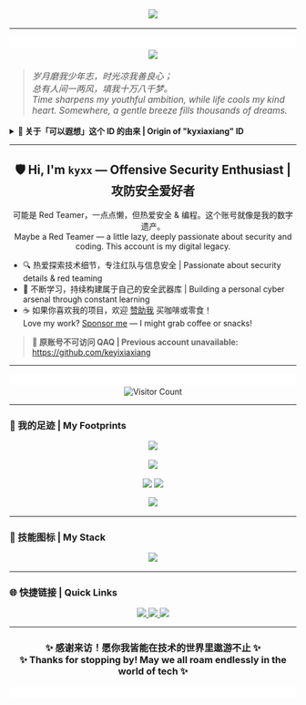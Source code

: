 <div align="center">
  <a href="https://www.google.com/">
    <img src="https://readme-typing-svg.herokuapp.com/?lines=The+quieter+you+become,;the+more+you+are+able+to+hear.;Welcome+to+my+little+nest!&center=true&size=27">
  </a>
</div>

<hr>
<img src="https://github.com/heartyang520/HeartYang.github.io/blob/main/share/paomaxian.gif?raw=true" width="100%" height="20">

<div align="center">
  <img src="https://quotes-github-readme.vercel.app/api?type=horizontal&theme=monokai&quote=虚心向学，君子不器🎈&author=可以遐想">
</div>

<blockquote>
  <p style="font-style: italic; font-size: 1.1em; color: #555;">
    岁月磨我少年志，时光凉我善良心；<br>
    总有人间一两风，填我十万八千梦。<br>
    <em>Time sharpens my youthful ambition, while life cools my kind heart. Somewhere, a gentle breeze fills thousands of dreams.</em>
  </p>
</blockquote>

<details>
  <summary><strong>📌 关于「可以遐想」这个 ID 的由来 | Origin of "kyxiaxiang" ID</strong></summary>
  <p style="margin-left: 1em; font-size: 0.95em;">
    念天地悠悠浩渺，我觉得人活着更重要的是做自己。<br>
    很多不可言，很多不可思，很多不可视，这个世界就像一个巨大的囚笼，也像一个巨大的盲盒。<br>
    我喜欢思维跳脱，让思维的力量带我行走，人生天地间，多遐想，少瞎想~<br><br>
    <em>In this vast universe, to be true to oneself matters most. The world is both a prison and a mystery box — filled with unspeakable, unthinkable, unseen things. I wander with my imagination as my compass. Dream more, worry less.</em>
  </p>
</details>

---

<div align="center">
  <h2>🛡️ Hi, I'm <code>kyxx</code> — Offensive Security Enthusiast | 攻防安全爱好者</h2>
  <p>可能是 Red Teamer，一点点懒，但热爱安全 & 编程。这个账号就像是我的数字遗产。<br>
     Maybe a Red Teamer — a little lazy, deeply passionate about security and coding. This account is my digital legacy.</p>
</div>

<ul>
  <li>🔍 热爱探索技术细节，专注红队与信息安全 | Passionate about security details & red teaming</li>
  <li>🌱 不断学习，持续构建属于自己的安全武器库 | Building a personal cyber arsenal through constant learning</li>
  <li>☕ 如果你喜欢我的项目，欢迎 <a href="https://github.com/sponsors/kyxiaxiang">赞助我</a> 买咖啡或零食！<br>Love my work? <a href="https://github.com/sponsors/kyxiaxiang">Sponsor me</a> — I might grab coffee or snacks!</li>
</ul>

<blockquote>
  <strong>📌 原账号不可访问 QAQ | Previous account unavailable:</strong> <br>
  <a href="https://github.com/keyixiaxiang">https://github.com/keyixiaxiang</a>
</blockquote>

<hr>
<img src="https://github.com/heartyang520/HeartYang.github.io/blob/main/share/paomaxian.gif?raw=true" width="100%" height="20">

<div align="center">
  <img src="https://profile-counter.glitch.me/kyxiaxiang/count.svg" alt="Visitor Count">
</div>

---

### 🧭 我的足迹 | My Footprints

<p align="center">
  <img src="https://stats.justsong.cn/api/bilibili/?id=1067016511&theme=radical&lang=zh-CN">
</p>

<p align="center">
  <img src="https://github-readme-stats.vercel.app/api/top-langs/?username=kyxiaxiang&theme=radical&show_icons=true">
</p>

<p align="center">
  <img width="49%" src="https://github-stats-alpha.vercel.app/api?username=kyxiaxiang&cc=1a1b27&tc=38bdae&ic=bf91f3&bc=ffff" />
  <img width="49%" src="https://github-readme-streak-stats.herokuapp.com/?user=kyxiaxiang&theme=radical" />
</p>

<p align="center">
  <img src="https://github-readme-activity-graph.vercel.app/graph?username=kyxiaxiang&theme=dracula">
</p>

---

### 🧰 技能图标 | My Stack
<p align="center">
  <img src="https://skillicons.dev/icons?i=python,java,cpp,go,js,ts,html,css,sass,react,nextjs,nodejs,express,tailwind,bootstrap,mysql,sqlite,mongodb,redis,linux,bash,docker,kubernetes,git,github,vscode,postman,kali,nginx,aws,gcp&perline=12">
</p>

---

### 🌐 快捷链接 | Quick Links
<p align="center">
  <a href="https://github.com/kyxiaxiang">
    <img src="https://img.shields.io/badge/GitHub-%2312100E.svg?style=for-the-badge&logo=github&logoColor=white"/>
  </a>
  <a href="https://space.bilibili.com/1067016511">
    <img src="https://img.shields.io/badge/Bilibili-%2300A1D6.svg?style=for-the-badge&logo=bilibili&logoColor=white"/>
  </a>
  <a href="https://kyxiaxiang.github.io">
    <img src="https://img.shields.io/badge/Blog-kyxiaxiang.github.io-%23FF8800.svg?style=for-the-badge"/>
  </a>
</p>

<hr>

<div align="center">
  <h3>✨ 感谢来访！愿你我皆能在技术的世界里遨游不止 ✨<br>
  ✨ Thanks for stopping by! May we all roam endlessly in the world of tech ✨</h3>
  <img src="https://github.com/heartyang520/HeartYang.github.io/blob/main/share/paomaxian.gif?raw=true" width="100%" height="20">
</div>
